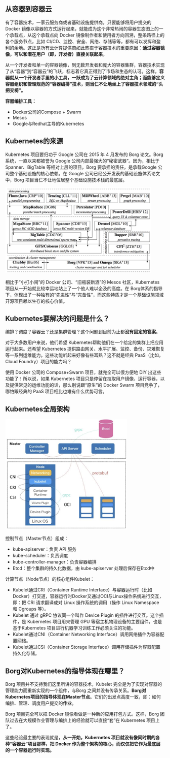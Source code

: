 ## 从容器到容器云

有了容器技术，一家云服务商或者基础设施提供商，只要能够将用户提交的 Docker 镜像以容器的方式运行起来，就能成为这个非常热闹的容器生态图上的一个承载点，从这个承载点向 Docker 镜像制作者和使用者方向回溯，整条路径上的各个服务节点，比如 CI/CD、监控、安全、网络、存储等等，都有可以发挥和盈利的余地。这正是所有云计算提供商如此热衷于容器技术的重要原因：**通过容器镜像，可以和潜在用户（即，开发者）直接关联起来**。

从一个开发者和单一的容器镜像，到无数开发者和庞大的容器集群，容器技术实现了从“容器”到“容器云”的飞跃，标志着它真正得到了市场和生态的认可。这样，**容器就从一个开发者手里的小工具，一跃成为了云计算领域的绝对主角；而能够定义容器组织和管理规范的“容器编排”技术，则当仁不让地坐上了容器技术领域的“头把交椅”。**

**容器编排工具：**

* Docker公司的Compose + Swarm
* Mesos
* Google与Redhat主导的Kubernetes

## Kubernetes的来源

Kubernetes 项目要归功于 Google 公司在 2015 年 4 月发布的 Borg 论文。Borg 系统，一直以来都被誉为 Google 公司内部最强大的“秘密武器”。因为，相比于 Spanner、BigTable 等相对上层的项目，Borg 要承担的责任，是承载Google 公司整个基础设施的核心依赖。在 Google 公司已经公开发表的基础设施体系论文中，Borg 项目当仁不让地位居整个基础设施技术栈的最底层。

<img src="../images/image-20200103155537984.png" alt="image-20200103155537984" style="zoom:45%;" />

相比于“小打小闹”的 Docker 公司、“旧瓶装新酒”的 Mesos 社区，Kubernetes 项目从一开始就比较幸运地站上了一个他人难以企及的高度。在 Borg体系的指导下，体现出了一种独有的“先进性”与“完备性”，而这些特质才是一个基础设施领域开源项目赖以生存的核心价值。

## Kubernetes要解决的问题是什么？

编排？调度？容器云？还是集群管理？这个问题到目前为止都**没有固定的答案**。

对于大多数用户来说，他们希望 Kubernetes帮助他们在一个给定的集群上把应用运行起来。还希望 Kubernetes 提供路由网关、水平扩展、监控、备份、灾难恢复等一系列运维能力。这些功能听起来好像有些耳熟？这不就是经典 PaaS（比如，Cloud Foundry）项目的能力吗？

使用 Docker 公司的 Compose+Swarm 项目，就完全可以很方便地 DIY 出这些功能了！所以说，如果 Kubernetes 项目只是停留在拉取用户镜像、运行容器，以及提供常见的运维功能的话，那么别说跟“原生”的 Docker Swarm 项目竞争了，哪怕跟经典的 PaaS 项目相比也难有什么优势可言。

## Kubernetes全局架构

<img src="../images/image-20200103162345214.png" alt="image-20200103162345214" style="zoom:50%;" />

控制节点（Master节点）组成：

* kube-apiserver：负责 API 服务
* kube-scheduler：负责调度 
* kube-controller-manager：负责容器编排
* Etcd：整个集群的持久化数据，由 kube-apiserver 处理后保存在Etcd中

计算节点（Node节点）的核心组件Kubelet：

* Kubelet通过CRI（Container Runtime Interface）与容器运行时（比如Docker）打交道，容器运行时Docker又通过OCI与Linux操作系统进行交互，即：把 CRI 请求翻译成对 Linux 操作系统的调用（操作 Linux Namespace 和 Cgroups 等）。
* Kubelet 通过 gRPC 协议同一个叫作 Device Plugin 的插件进行交互。这个插件，是 Kubernetes 项目用来管理 GPU 等宿主机物理设备的主要组件，也是基于Kubernetes 项目进行机器学习训练工作必须关注的功能。
* Kubelet通过CNI（Container Networking Interface）调用网络插件为容器配置网络。
* Kubelet通过CSI（Container Storage Interface）调用存储插件为容器配置持久化存储。

## Borg对Kubernetes的指导体现在哪里？

Borg 项目并不支持我们这里所讲的容器技术，Kubelet 完全是为了实现对容器的管理能力而重新实现的一个组件，与Borg 之间并没有传承关系。**Borg对Kubernetes项目的指导体现在Master节点**。它们的出发点高度一致，即：如何编排、管理、调度用户提交的**作业**。

Borg 项目完全可以把 Docker 镜像看做是一种新的应用打包方式。这样，Borg 团队过去在大规模作业管理与编排上的经验就可以直接“套”在 Kubernetes 项目上了。

这些经验最主要的表现就是，**从一开始，Kubernetes 项目就没有像同时期的各种“容器云”项目那样，把 Docker 作为整个架构的核心，而仅仅把它作为最底层的一个容器运行时实现。**